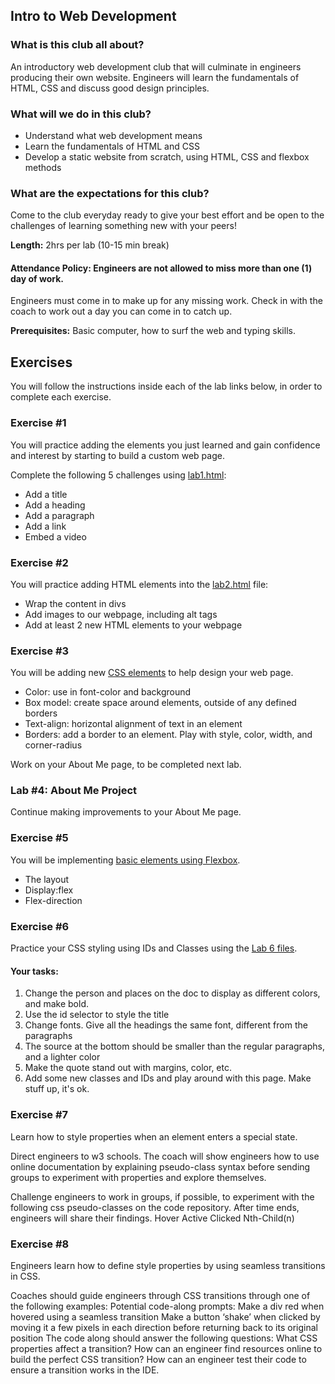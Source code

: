 <h2>Intro to Web Development</h2>

<h3>What is this club all about?</h3>
An introductory web development club that will culminate in engineers producing their own website. Engineers will learn the fundamentals of HTML, CSS and discuss good design principles.

<h3>What will we do in this club?</h3>
<ul>
  <li>Understand what web development means</li>
  <li>Learn the fundamentals of HTML and CSS</li>
  <li>Develop a static website from scratch, using HTML, CSS and flexbox methods</li>
</ul>

<h3>What are the expectations for this club?</h3>
<p>Come to the club everyday ready to give your best effort and be open to the challenges of learning something new with your peers! 
</p>
<strong>Length:</strong> 2hrs per lab (10-15 min break) <br>

<h4>Attendance Policy: Engineers are not allowed to miss more than one (1) day of work.</h4>
<p>Engineers must come in to make up for any missing work. Check in with the coach to work out a day you can come in to catch up.</p>

<strong>Prerequisites:</strong> Basic computer, how to surf the web and typing skills. 

<h2>Exercises</h2>
<p>You will follow the instructions inside each of the lab links below, in order to complete each exercise.</p>
<h3>Exercise #1</h3>
<p>You will practice adding the elements you just learned and gain confidence and interest by starting to build a custom web page. </p>
Complete the following 5 challenges using <a href="/exercises/lab1.html">lab1.html</a>:
<ul>
  <li>Add a title</li>
  <li>Add a heading</li>
  <li>Add a paragraph</li>
  <li>Add a link</li>
  <li>Embed a video</li>
</ul>

<h3>Exercise #2</h3>
<p>You will practice adding HTML elements into the <a href="/exercises/lab2.html">lab2.html</a> file:</p>
<ul>
<li>Wrap the content in divs</li>
<li>Add images to our webpage, including alt tags</li>
<li>Add at least 2 new HTML elements to your webpage</li>
</ul>

<h3>Exercise #3</h3>
<p>You will be adding new <a href="/exercises/lab3.html">CSS elements</a> to help design your web page.</p>
<ul>
  <li>Color: use in font-color and background</li>
  <li>Box model: create space around elements, outside of any defined borders</li>
  <li>Text-align: horizontal alignment of text in an element</li>
  <li>Borders: add a border to an element. Play with style, color, width, and corner-radius
</li>
</ul>
<p>Work on your About Me page, to be completed next lab.</p>

<h3>Lab #4: About Me Project</h3>
<p>Continue making improvements to  your About Me page</a>.</p>

<h3>Exercise #5</h3>
<p>You will be implementing <a href="/exercises/lab5.html">basic elements using Flexbox</a>.</p>
<ul>
<li>The layout</li>
<li>Display:flex</li>
<li>Flex-direction</li>
</ul>

<h3>Exercise #6</h3>
<p>Practice your CSS styling using IDs and Classes using the <a href="/exercises/lab6.html">Lab 6 files</a>.</p>
<h4>Your tasks:</h4>
<ol>
  <li>Change the person and places on the doc to display as different colors, and make bold.</li>
  <li>Use the id selector to style the title</li>
  <li>Change fonts. Give all the headings the same font, different from the paragraphs</li>
  <li>The source at the bottom should be smaller than the regular paragraphs, and a lighter color</li>
  <li>Make the quote stand out with margins, color, etc.</li>
  <li>Add some new classes and IDs and play around with this page. Make stuff up, it's ok. </li>
</ol>

<h3>Exercise #7</h3>
<p>Learn  how to style properties when an element enters a special state.</p>

Direct engineers to  w3 schools. The coach will show engineers how to use online documentation by explaining pseudo-class syntax before sending groups to experiment with properties and explore themselves.

Challenge engineers to work in groups, if possible, to experiment with the following css pseudo-classes on the code repository.  After time ends, engineers will share their findings. 
Hover
Active
Clicked
Nth-Child(n)

<h3>Exercise #8</h3>
Engineers learn how to define style properties by using seamless transitions in CSS.

Coaches should guide engineers through CSS transitions through one of the following examples:
Potential code-along prompts:
Make a div red when hovered using a seamless transition
Make a button ‘shake’ when clicked by moving it a few pixels in each direction before returning back to its original position
The code along should answer the following questions:
What CSS properties affect a transition?
How can an engineer find resources online to build the perfect CSS transition?
How can an engineer test their code to ensure a transition works in the IDE.













